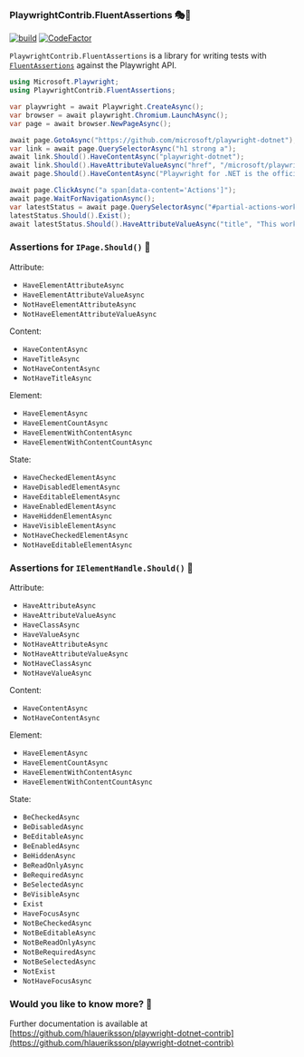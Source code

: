 ### PlaywrightContrib.FluentAssertions 🎭🧪

[![build](https://github.com/hlaueriksson/playwright-dotnet-contrib/actions/workflows/build.yml/badge.svg)](https://github.com/hlaueriksson/playwright-dotnet-contrib/actions/workflows/build.yml) [![CodeFactor](https://codefactor.io/repository/github/hlaueriksson/playwright-dotnet-contrib/badge)](https://codefactor.io/repository/github/hlaueriksson/playwright-dotnet-contrib)

`PlaywrightContrib.FluentAssertions` is a library for writing tests with [`FluentAssertions`](https://www.nuget.org/packages/FluentAssertions/) against the Playwright API.

```cs
using Microsoft.Playwright;
using PlaywrightContrib.FluentAssertions;

var playwright = await Playwright.CreateAsync();
var browser = await playwright.Chromium.LaunchAsync();
var page = await browser.NewPageAsync();

await page.GotoAsync("https://github.com/microsoft/playwright-dotnet");
var link = await page.QuerySelectorAsync("h1 strong a");
await link.Should().HaveContentAsync("playwright-dotnet");
await link.Should().HaveAttributeValueAsync("href", "/microsoft/playwright-dotnet");
await page.Should().HaveContentAsync("Playwright for .NET is the official language port of Playwright");

await page.ClickAsync("a span[data-content='Actions']");
await page.WaitForNavigationAsync();
var latestStatus = await page.QuerySelectorAsync("#partial-actions-workflow-runs .Box-row div[title]");
latestStatus.Should().Exist();
await latestStatus.Should().HaveAttributeValueAsync("title", "This workflow run completed successfully.");
```

### Assertions for `IPage.Should()` 📄

Attribute:

* `HaveElementAttributeAsync`
* `HaveElementAttributeValueAsync`
* `NotHaveElementAttributeAsync`
* `NotHaveElementAttributeValueAsync`

Content:

* `HaveContentAsync`
* `HaveTitleAsync`
* `NotHaveContentAsync`
* `NotHaveTitleAsync`

Element:

* `HaveElementAsync`
* `HaveElementCountAsync`
* `HaveElementWithContentAsync`
* `HaveElementWithContentCountAsync`

State:

* `HaveCheckedElementAsync`
* `HaveDisabledElementAsync`
* `HaveEditableElementAsync`
* `HaveEnabledElementAsync`
* `HaveHiddenElementAsync`
* `HaveVisibleElementAsync`
* `NotHaveCheckedElementAsync`
* `NotHaveEditableElementAsync`

### Assertions for `IElementHandle.Should()` 📑

Attribute:

* `HaveAttributeAsync`
* `HaveAttributeValueAsync`
* `HaveClassAsync`
* `HaveValueAsync`
* `NotHaveAttributeAsync`
* `NotHaveAttributeValueAsync`
* `NotHaveClassAsync`
* `NotHaveValueAsync`

Content:

* `HaveContentAsync`
* `NotHaveContentAsync`

Element:

* `HaveElementAsync`
* `HaveElementCountAsync`
* `HaveElementWithContentAsync`
* `HaveElementWithContentCountAsync`

State:

* `BeCheckedAsync`
* `BeDisabledAsync`
* `BeEditableAsync`
* `BeEnabledAsync`
* `BeHiddenAsync`
* `BeReadOnlyAsync`
* `BeRequiredAsync`
* `BeSelectedAsync`
* `BeVisibleAsync`
* `Exist`
* `HaveFocusAsync`
* `NotBeCheckedAsync`
* `NotBeEditableAsync`
* `NotBeReadOnlyAsync`
* `NotBeRequiredAsync`
* `NotBeSelectedAsync`
* `NotExist`
* `NotHaveFocusAsync`

### Would you like to know more? 🤔

Further documentation is available at [https://github.com/hlaueriksson/playwright-dotnet-contrib](https://github.com/hlaueriksson/playwright-dotnet-contrib)
